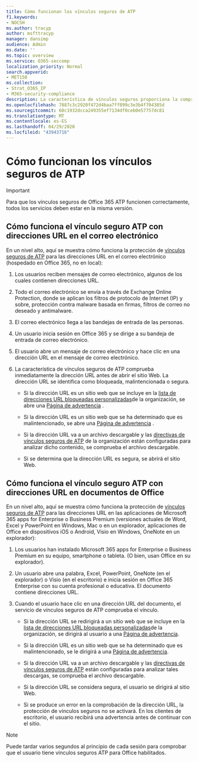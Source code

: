 ```yaml
---
title: Cómo funcionan los vínculos seguros de ATP
f1.keywords:
- NOCSH
ms.author: tracyp
author: msfttracyp
manager: dansimp
audience: Admin
ms.date: ''
ms.topic: overview
ms.service: O365-seccomp
localization_priority: Normal
search.appverid:
- MET150
ms.collection:
- Strat_O365_IP
- M365-security-compliance
description: La característica de vínculos seguros proporciona la comprobación del tiempo de clic de los hipervínculos en los documentos de Office y en los mensajes de correo electrónico. Lea este artículo para obtener información sobre cómo funciona el vínculo seguro ATP.
ms.openlocfilehash: 7887c3c2920f472d4baa7ff899c3e3b4f704385d
ms.sourcegitcommit: 60c1932dcca249355ef7134df0ceb0e57757dc81
ms.translationtype: MT
ms.contentlocale: es-ES
ms.lasthandoff: 04/29/2020
ms.locfileid: "43943716"
---
```

# <a name="how-atp-safe-links-works"></a>Cómo funcionan los vínculos seguros de ATP
> [!IMPORTANT] 
> Para que los vínculos seguros de Office 365 ATP funcionen correctamente, todos los servicios deben estar en la misma versión.
         
## <a name="how-atp-safe-links-works-with-urls-in-email"></a>Cómo funciona el vínculo seguro ATP con direcciones URL en el correo electrónico

En un nivel alto, aquí se muestra cómo funciona la protección de [vínculos seguros de ATP](atp-safe-links.md) para las direcciones URL en el correo electrónico (hospedado en Office 365, no en local):
  
1. Los usuarios reciben mensajes de correo electrónico, algunos de los cuales contienen direcciones URL.
    
2. Todo el correo electrónico se envía a través de Exchange Online Protection, donde se aplican los filtros de protocolo de Internet (IP) y sobre, protección contra malware basada en firmas, filtros de correo no deseado y antimalware. 
    
3. El correo electrónico llega a las bandejas de entrada de las personas.
    
4. Un usuario inicia sesión en Office 365 y se dirige a su bandeja de entrada de correo electrónico.
    
5. El usuario abre un mensaje de correo electrónico y hace clic en una dirección URL en el mensaje de correo electrónico.
    
6. La característica de vínculos seguros de ATP comprueba inmediatamente la dirección URL antes de abrir el sitio Web. La dirección URL se identifica como bloqueada, malintencionada o segura.
        
   - Si la dirección URL es un sitio web que se incluye en la [lista de direcciones URL bloqueadas personalizadas](set-up-a-custom-blocked-urls-list-wtih-atp.md)de la organización, se abre una [Página de advertencia](atp-safe-links-warning-pages.md) . 
    
   - Si la dirección URL es un sitio web que se ha determinado que es malintencionado, se abre una [Página de advertencia](atp-safe-links-warning-pages.md) . 
    
   - Si la dirección URL va a un archivo descargable y las [directivas de vínculos seguros de ATP](set-up-atp-safe-links-policies.md) de la organización están configuradas para analizar dicho contenido, se comprueba el archivo descargable. 
    
   - Si se determina que la dirección URL es segura, se abrirá el sitio Web.
    
## <a name="how-atp-safe-links-works-with-urls-in-office-documents"></a>Cómo funciona el vínculo seguro ATP con direcciones URL en documentos de Office 

En un nivel alto, aquí se muestra cómo funciona la protección de [vínculos seguros de ATP](atp-safe-links.md) para las direcciones URL en las aplicaciones de Microsoft 365 apps for Enterprise o Business Premium (versiones actuales de Word, Excel y PowerPoint en Windows, Mac o en un explorador, aplicaciones de Office en dispositivos iOS o Android, Visio en Windows, OneNote en un explorador):
  
1. Los usuarios han instalado Microsoft 365 apps for Enterprise o Business Premium en su equipo, smartphone o tableta. (O bien, usan Office en su explorador).
    
2. Un usuario abre una palabra, Excel, PowerPoint, OneNote (en el explorador) o Visio (en el escritorio) e inicia sesión en Office 365 Enterprise con su cuenta profesional o educativa. El documento contiene direcciones URL.
    
3. Cuando el usuario hace clic en una dirección URL del documento, el servicio de vínculos seguros de ATP comprueba el vínculo.
    
   - Si la dirección URL se redirigirá a un sitio web que se incluye en la [lista de direcciones URL bloqueadas personalizadas](set-up-a-custom-blocked-urls-list-wtih-atp.md)de la organización, se dirigirá al usuario a una [Página de advertencia](atp-safe-links-warning-pages.md).
    
   - Si la dirección URL es un sitio web que se ha determinado que es malintencionado, se le dirigirá a una [Página de advertencia](atp-safe-links-warning-pages.md).
    
   - Si la dirección URL va a un archivo descargable y las [directivas de vínculos seguros de ATP](set-up-atp-safe-links-policies.md) están configuradas para analizar tales descargas, se comprueba el archivo descargable. 
    
   - Si la dirección URL se considera segura, el usuario se dirigirá al sitio Web.
      
   - Si se produce un error en la comprobación de la dirección URL, la protección de vínculos seguros no se activará. En los clientes de escritorio, el usuario recibirá una advertencia antes de continuar con el sitio.
      
> [!NOTE]
> Puede tardar varios segundos al principio de cada sesión para comprobar que el usuario tiene vínculos seguros ATP para Office habilitados. 
      
